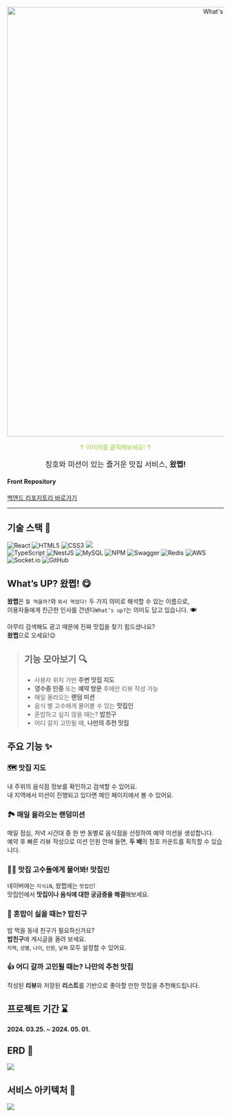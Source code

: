 <p align="center">
  <a href="https://whatzzzup.com/" target="blank"><img src="https://www.notion.so/image/https%3A%2F%2Fprod-files-secure.s3.us-west-2.amazonaws.com%2F83c75a39-3aba-4ba4-a792-7aefe4b07895%2F5e4ea53d-f162-41cd-ada4-620ed4a06174%2FWhats_UP.png?table=block&id=d0da6e10-1de3-471a-a818-c1a2a1e4fb7b&spaceId=83c75a39-3aba-4ba4-a792-7aefe4b07895&width=2000&userId=a894e2e7-4675-480c-b152-9a1337e9f046&cache=v2" width="1000" alt="What's up Logo" /></a>
</p>

[circleci-image]: https://img.shields.io/circleci/build/github/nestjs/nest/master?token=abc123def456
[circleci-url]: https://circleci.com/gh/nestjs/nest

  <p align="center" style="color: yellowgreen">↑ 이미지를 클릭해보세요! ↑</p>
    <p align="center">
  <p align="center" style="font-size:13pt;">칭호와 미션이 있는 즐거운 맛집 서비스, <span style="font-weight: bold;">왔쩝!</span></p>

  #### Front Repository
  <a href="https://github.com/sssujijl/What-s-UP-"><p>백엔드 리포지토리 바로가기</p></a>
    <p align="center">
________

## 기술 스택 🔧
![React](https://img.shields.io/badge/react-%2320232a.svg?style=for-the-badge&logo=react&logoColor=%2361DAFB) ![HTML5](https://img.shields.io/badge/html5-%23E34F26.svg?style=for-the-badge&logo=html5&logoColor=white) ![CSS3](https://img.shields.io/badge/css3-%231572B6.svg?style=for-the-badge&logo=css3&logoColor=white) <img src="https://img.shields.io/badge/Naver-03C75A?style=for-the-badge&logo=naver&logoColor=white"> <br>
![TypeScript](https://img.shields.io/badge/typescript-%23007ACC.svg?style=for-the-badge&logo=typescript&logoColor=white) ![NestJS](https://img.shields.io/badge/nestjs-%23E0234E.svg?style=for-the-badge&logo=nestjs&logoColor=white) ![MySQL](https://img.shields.io/badge/mysql-4479A1.svg?style=for-the-badge&logo=mysql&logoColor=white) ![NPM](https://img.shields.io/badge/NPM-%23CB3837.svg?style=for-the-badge&logo=npm&logoColor=white) ![Swagger](https://img.shields.io/badge/-Swagger-%23Clojure?style=for-the-badge&logo=swagger&logoColor=white) ![Redis](https://img.shields.io/badge/redis-%23DD0031.svg?style=for-the-badge&logo=redis&logoColor=white) ![AWS](https://img.shields.io/badge/AWS-%23FF9900.svg?style=for-the-badge&logo=amazon-aws&logoColor=white) ![Socket.io](https://img.shields.io/badge/Socket.io-black?style=for-the-badge&logo=socket.io&badgeColor=010101) ![GitHub](https://img.shields.io/badge/github-%23121011.svg?style=for-the-badge&logo=github&logoColor=white)

## What’s UP? 왔쩝! 😋

**왔쩝**은 `뭘 먹을까?`와 `와서 먹었다!` 두 가지 의미로 해석할 수 있는 이름으로, <br>
이용자들에게 친근한 인사를 건넨다`What’s up?`는 의미도 담고 있습니다. 🍽️

아무리 검색해도 광고 때문에 진짜 맛집을 찾기 힘드셨나요? <br>
**왔쩝**으로 오세요!😉

>## 기능 모아보기 🔍
>- 사용자 위치 기반 **주변 맛집 지도**
>- **영수증 인증** 또는 **예약 방문** 후에만 리뷰 작성 가능
>- 매일 올라오는 **랜덤 미션**
>- 음식 별 고수에게 물어볼 수 있는 **맛집인**
>- 혼밥하고 싶지 않을 때는? **밥친구**
>- 어디 갈지 고민될 때, **나만의 추천 맛집**


## 주요 기능 ✨


### 🗺️ 맛집 지도

내 주위의 음식점 정보를 확인하고 검색할 수 있어요. <br>
내 지역에서 미션이 진행되고 있다면 메인 페이지에서 볼 수 있어요.


### 🏞️ 매일 올라오는 랜덤미션

매일 점심, 저녁 시간대 중 한 번 동별로 음식점을 선정하여 예약 미션을 생성합니다. <br> 예약 후 빠른 리뷰 작성으로 미션 인원 안에 들면, **두 배**의 칭호 카운트를 획득할 수 있습니다.

### 🤸🏼 맛집 고수들에게 물어봐! 맛집인

네이버에는 `지식iN`, 왔쩝에는 `맛집인`! <br> 맛집인에서 **맛집이나 음식에 대한 궁금증을 해결**해보세요.

### 🐛 혼밥이 싫을 때는? 밥친구

밥 먹을 동네 친구가 필요하신가요? <br>
**밥친구**에 게시글을 올려 보세요. <br>
`지역`, `성별`, `나이`, `인원`, `날짜` 모두 설정할 수 있어요.

### 👍 어디 갈까 고민될 때는? 나만의 추천 맛집

작성된 **리뷰**와 저장된 **리스트**를 기반으로 좋아할 만한 맛집을 추천해드립니다.

## 프로젝트 기간 ⌛

**2024. 03.25. ~ 2024. 05. 01.**

## ERD 🐳
<img src="https://www.notion.so/image/https%3A%2F%2Fprod-files-secure.s3.us-west-2.amazonaws.com%2F83c75a39-3aba-4ba4-a792-7aefe4b07895%2Fee80fb30-e0d3-426c-a847-5e0907496904%2FWhats_UP_.png?table=block&id=44ce464f-34c7-40bb-8c90-81aba1c51a4d&spaceId=83c75a39-3aba-4ba4-a792-7aefe4b07895&width=2000&userId=a894e2e7-4675-480c-b152-9a1337e9f046&cache=v2">

## 서비스 아키텍처 🔗
<img src="https://www.notion.so/image/https%3A%2F%2Fprod-files-secure.s3.us-west-2.amazonaws.com%2F83c75a39-3aba-4ba4-a792-7aefe4b07895%2F8c7631ea-17e8-499f-8da7-df4b50ff9ecb%2F%25E1%2584%2589%25E1%2585%25B3%25E1%2584%258F%25E1%2585%25B3%25E1%2584%2585%25E1%2585%25B5%25E1%2586%25AB%25E1%2584%2589%25E1%2585%25A3%25E1%2586%25BA_2024-05-01_%25E1%2584%258B%25E1%2585%25A9%25E1%2584%2592%25E1%2585%25AE_12.05.31.png?table=block&id=b7c3da23-014d-4164-9f9c-b3c0567a34ce&spaceId=83c75a39-3aba-4ba4-a792-7aefe4b07895&width=2000&userId=a894e2e7-4675-480c-b152-9a1337e9f046&cache=v2">
